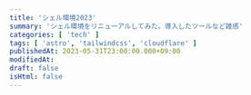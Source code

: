 ```yaml
---
title: 'シェル環境2023'
summary: 'シェル環境をリニューアルしてみた。導入したツールなど雑感'
categories: [ 'tech' ]
tags: [ 'astro', 'tailwindcss', 'cloudflare' ]
publishedAt: 2023-05-31T23:00:00.000+09:00
modifiedAt:
draft: false
isHtml: false
---
```



